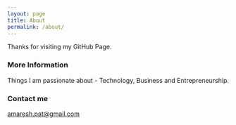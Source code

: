 ```yaml
---
layout: page
title: About
permalink: /about/
---
```


Thanks for visiting my GitHub Page.

### More Information

Things I am passionate about - Technology, Business and Entrepreneurship. 

### Contact me

[amaresh.pat@gmail.com](mailto:amaresh.pat@gmail.com)